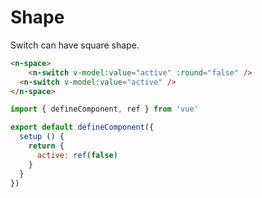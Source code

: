 # Shape

Switch can have square shape.

```html
<n-space>
    <n-switch v-model:value="active" :round="false" />  
  <n-switch v-model:value="active" />
</n-space>
```

```js
import { defineComponent, ref } from 'vue'

export default defineComponent({
  setup () {
    return {
      active: ref(false)
    }
  }
})
```
